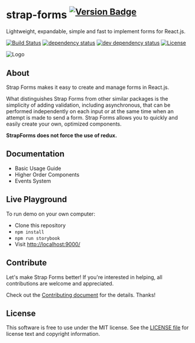 # strap-forms <sup>[![Version Badge][npm-version-svg]][package-url]</sup>

Lightweight, expandable, simple and fast to implement forms for React.js.

[![Build Status][travis-svg]][travis-url]
[![dependency status][deps-svg]][deps-url]
[![dev dependency status][dev-deps-svg]][dev-deps-url]
[![License][license-image]][license-url]


![Logo](https://github.com/mkatanski/strap-forms/blob/master/logo.png)

## About

Strap Forms makes it easy to create and manage forms in React.js.

What distinguishes Strap Forms from other similar packages is the simplicity of adding validation, including asynchronous, that can be performed independently on each input or at the same time when an attempt is made to send a form. Strap Forms allows you to quickly and easily create your own, optimized components.

**StrapForms does not force the use of redux.**

## Documentation

- Basic Usage Guide
- Higher Order Components
- Events System

## Live Playground

To run demo on your own computer:

- Clone this repository
- `npm install`
- `npm run storybook`
- Visit [http://localhost:9000/](http://localhost:9000/)

## Contribute

Let's make Strap Forms better! If you're interested in helping, all contributions are welcome and appreciated.

Check out the [Contributing document](CONTRIBUTING) for the details. Thanks!


## License

This software is free to use under the MIT license.
See the [LICENSE file](LICENSE) for license text and copyright information.

[package-url]: https://npmjs.org/package/strap-forms
[npm-version-svg]: http://versionbadg.es/mkatanski/strap-forms.svg
[travis-svg]: https://travis-ci.org/mkatanski/strap-forms.svg
[travis-url]: https://travis-ci.org/mkatanski/strap-forms
[deps-svg]: https://david-dm.org/mkatanski/strap-forms.svg
[deps-url]: https://david-dm.org/mkatanski/strap-forms
[dev-deps-svg]: https://david-dm.org/mkatanski/strap-forms/dev-status.svg
[dev-deps-url]: https://david-dm.org/mkatanski/strap-forms#info=devDependencies
[license-image]: https://img.shields.io/badge/license-MIT-blue.svg
[license-url]: LICENSE
